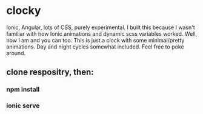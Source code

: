 # clocky
Ionic, Angular, lots of CSS, purely experimental. I built this because I wasn't familiar with how Ionic animations and dynamic scss variables worked. Well, now I am and you can too. This is just a clock with some minimal/pretty animations. Day and night cycles somewhat included. Feel free to poke around.

## clone respositry, then:

### npm install
### ionic serve
